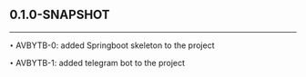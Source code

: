 ## 0.1.0-SNAPSHOT
______
`•` AVBYTB-0: added Springboot skeleton to the project

`•` AVBYTB-1: added telegram bot to the project

